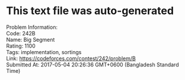 # This text file was auto-generated  
  
Problem Information:  
Code: 242B  
Name: Big Segment  
Rating: 1100  
Tags: implementation, sortings  
Link: https://codeforces.com/contest/242/problem/B  
Submitted At: 2017-05-04 20:26:36 GMT+0600 (Bangladesh Standard Time)  
